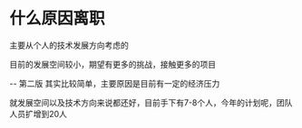 # 什么原因离职

主要从个人的技术发展方向考虑的

目前的发展空间较小，期望有更多的挑战，接触更多的项目


-- 第二版
其实比较简单，主要原因是目前有一定的经济压力

就发展空间以及技术方向来说都还好，目前手下有7-8个人，今年的计划呢，团队人员扩增到20人
